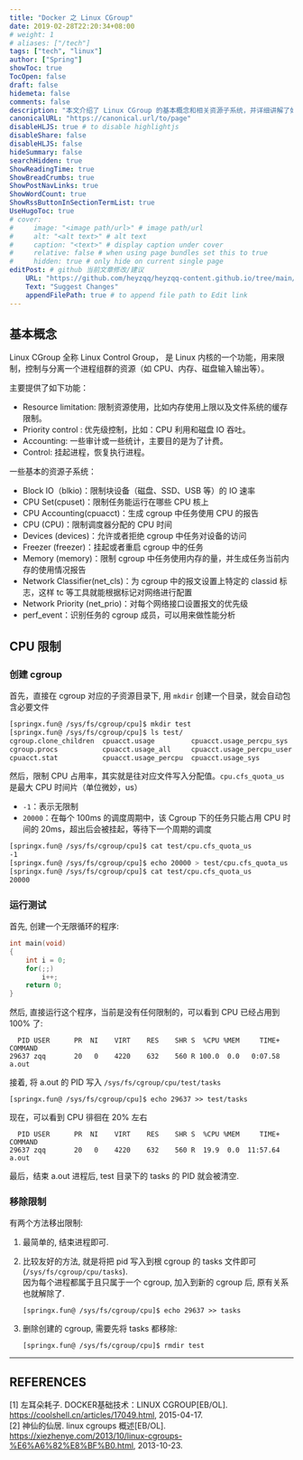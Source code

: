 ```yaml
---
title: "Docker 之 Linux CGroup"
date: 2019-02-28T22:20:34+08:00
# weight: 1
# aliases: ["/tech"]
tags: ["tech", "linux"]
author: ["Spring"]
showToc: true
TocOpen: false
draft: false
hidemeta: false
comments: false
description: "本文介绍了 Linux CGroup 的基本概念和相关资源子系统，并详细讲解了如何使用 CPU 限制。首先通过在 cgroup 对应的子资源目录下创建目录并往对应文件写入分配值来限制 CPU 占用率，然后运行测试程序并将其 PID 写入相应文件，最后成功限制 CPU 占用率。本文还介绍了如何移出限制，即结束进程或将 pid 写入根 cgroup 的 tasks 文件。"
canonicalURL: "https://canonical.url/to/page"
disableHLJS: true # to disable highlightjs
disableShare: false
disableHLJS: false
hideSummary: false
searchHidden: true
ShowReadingTime: true
ShowBreadCrumbs: true
ShowPostNavLinks: true
ShowWordCount: true
ShowRssButtonInSectionTermList: true
UseHugoToc: true
# cover:
#     image: "<image path/url>" # image path/url
#     alt: "<alt text>" # alt text
#     caption: "<text>" # display caption under cover
#     relative: false # when using page bundles set this to true
#     hidden: true # only hide on current single page
editPost: # github 当前文章修改/建议
    URL: "https://github.com/heyzqq/heyzqq-content.github.io/tree/main/content"
    Text: "Suggest Changes"
    appendFilePath: true # to append file path to Edit link
---
```

## 基本概念

Linux CGroup 全称 Linux Control Group， 是 Linux 内核的一个功能，用来限制，控制与分离一个进程组群的资源（如 CPU、内存、磁盘输入输出等）。  

主要提供了如下功能：  

- Resource limitation: 限制资源使用，比如内存使用上限以及文件系统的缓存限制。
- Priority control : 优先级控制，比如：CPU 利用和磁盘 IO 吞吐。
- Accounting: 一些审计或一些统计，主要目的是为了计费。
- Control: 挂起进程，恢复执行进程。  

一些基本的资源子系统：

- Block IO（blkio)：限制块设备（磁盘、SSD、USB 等）的 IO 速率
- CPU Set(cpuset)：限制任务能运行在哪些 CPU 核上
- CPU Accounting(cpuacct)：生成 cgroup 中任务使用 CPU 的报告
- CPU (CPU)：限制调度器分配的 CPU 时间
- Devices (devices)：允许或者拒绝 cgroup 中任务对设备的访问
- Freezer (freezer)：挂起或者重启 cgroup 中的任务
- Memory (memory)：限制 cgroup 中任务使用内存的量，并生成任务当前内存的使用情况报告
- Network Classifier(net_cls)：为 cgroup 中的报文设置上特定的 classid 标志，这样 tc 等工具就能根据标记对网络进行配置
- Network Priority (net_prio)：对每个网络接口设置报文的优先级
- perf_event：识别任务的 cgroup 成员，可以用来做性能分析


## CPU 限制

### 创建 cgroup

首先，直接在 cgroup 对应的子资源目录下, 用 `mkdir` 创建一个目录，就会自动包含必要文件

```sh
[springx.fun@ /sys/fs/cgroup/cpu]$ mkdir test
[springx.fun@ /sys/fs/cgroup/cpu]$ ls test/
cgroup.clone_children  cpuacct.usage         cpuacct.usage_percpu_sys   cpuacct.usage_user  cpu.shares         tasks
cgroup.procs           cpuacct.usage_all     cpuacct.usage_percpu_user  cpu.cfs_period_us   cpu.stat
cpuacct.stat           cpuacct.usage_percpu  cpuacct.usage_sys          cpu.cfs_quota_us    notify_on_release
```

然后，限制 CPU 占用率，其实就是往对应文件写入分配值。`cpu.cfs_quota_us` 是最大 CPU 时间片（单位微妙，us）

- `-1`：表示无限制
- `20000`：在每个 100ms 的调度周期中，该 Cgroup 下的任务只能占用 CPU 时间的 20ms，超出后会被挂起，等待下一个周期的调度

```sh
[springx.fun@ /sys/fs/cgroup/cpu]$ cat test/cpu.cfs_quota_us
-1
[springx.fun@ /sys/fs/cgroup/cpu]$ echo 20000 > test/cpu.cfs_quota_us
[springx.fun@ /sys/fs/cgroup/cpu]$ cat test/cpu.cfs_quota_us
20000
```

### 运行测试

首先, 创建一个无限循环的程序:  

```c
int main(void)
{
    int i = 0;
    for(;;)
        i++;
    return 0;
}
```

然后, 直接运行这个程序，当前是没有任何限制的，可以看到 CPU 已经占用到 100% 了:  

```
  PID USER      PR  NI    VIRT    RES    SHR S  %CPU %MEM     TIME+ COMMAND            
29637 zqq       20   0    4220    632    560 R 100.0  0.0   0:07.58 a.out  
```

接着, 将 a.out 的 PID 写入 `/sys/fs/cgroup/cpu/test/tasks`  

```
[springx.fun@ /sys/fs/cgroup/cpu]$ echo 29637 >> test/tasks
```

现在，可以看到 CPU 徘徊在 20% 左右

```
  PID USER      PR  NI    VIRT    RES    SHR S  %CPU %MEM     TIME+ COMMAND            
29637 zqq       20   0    4220    632    560 R  19.9  0.0  11:57.64 a.out 
```

最后，结束 a.out 进程后, test 目录下的 tasks 的 PID 就会被清空.  

### 移除限制

有两个方法移出限制:  

1. 最简单的, 结束进程即可.

2. 比较友好的方法, 就是将把 pid 写入到根 cgroup 的 tasks 文件即可(`/sys/fs/cgroup/cpu/tasks`).   
   因为每个进程都属于且只属于一个 cgroup, 加入到新的 cgroup 后, 原有关系也就解除了.  
   ```shell  
   [springx.fun@ /sys/fs/cgroup/cpu]$ echo 29637 >> tasks
   ```

3. 删除创建的 cgroup, 需要先将 tasks 都移除:
   ```shell
   [springx.fun@ /sys/fs/cgroup/cpu]$ rmdir test
   ```

---

## REFERENCES

[1] 左耳朵耗子. DOCKER基础技术：LINUX CGROUP[EB/OL]. https://coolshell.cn/articles/17049.html, 2015-04-17.  
[2] 神仙的仙居. linux cgroups 概述[EB/OL]. https://xiezhenye.com/2013/10/linux-cgroups-%E6%A6%82%E8%BF%B0.html, 2013-10-23.  
